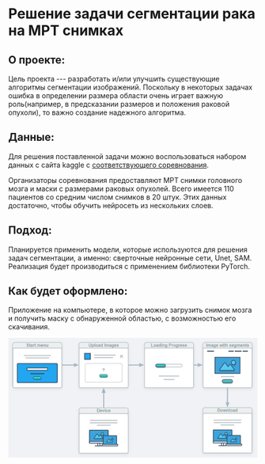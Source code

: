 # Решение задачи сегментации рака на МРТ снимках


## О проекте:
Цель проекта --- разработать и/или улучшить существующие алгоритмы сегментации изображений. Поскольку в некоторых задачах ошибка в определении размера области очень играет важную роль(например, в предсказании размеров и положения раковой опухоли), то важно создание надежного алгоритма.

## Данные:
Для решения поставленной задачи можно воспользоваться набором данных с сайта kaggle с  [соответствующего соревнования](https://www.kaggle.com/datasets/mateuszbuda/lgg-mri-segmentation).

Организаторы соревнования предоставляют МРТ снимки головного мозга и маски с размерами раковых опухолей. Всего имеется 110 пациентов со средним числом снимков в 20 штук. Этих данных достаточно, чтобы обучить нейросеть из нескольких слоев.

## Подход:
Планируется применить модели, которые используются для решения задач сегментации, а именно: сверточные нейронные сети, Unet, SAM. Реализация будет производиться с применением библиотеки PyTorch.

## Как будет оформлено:
Приложение на компьютере, в которое можно загрузить снимок мозга и получить маску с обнаруженной областью, с возможностью его скачивания.

![alt text](scheme.png)
